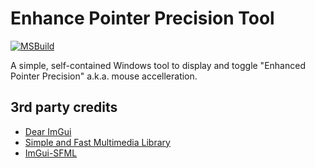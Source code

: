 # Enhance Pointer Precision Tool

[![MSBuild](https://github.com/nefarius/EPPT/actions/workflows/msbuild.yml/badge.svg)](https://github.com/nefarius/EPPT/actions/workflows/msbuild.yml)

A simple, self-contained Windows tool to display and toggle "Enhanced Pointer Precision" a.k.a. mouse accelleration.

## 3rd party credits

- [Dear ImGui](https://github.com/ocornut/imgui)
- [Simple and Fast Multimedia Library](https://www.sfml-dev.org/)
- [ImGui-SFML](https://github.com/SFML/imgui-sfml)

